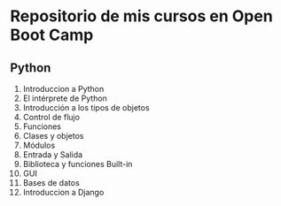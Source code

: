 # Repositorio de mis cursos en Open Boot Camp 

## Python
1. Introduccion a Python
2. El intérprete de Python
3. Introducción a los tipos de objetos
4. Control de flujo
5. Funciones
6. Clases y objetos
7. Módulos
8. Entrada y Salida
9. Biblioteca y funciones Built-in
1. GUI
1. Bases de datos
2. Introduccion a Django
